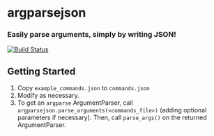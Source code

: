 # argparsejson
### Easily parse arguments, simply by writing JSON!

[![Build Status](https://travis-ci.com/jon77p/argparsejson.svg?token=FWgq6WkUSedNJi5ECwQa&branch=master)](https://travis-ci.com/jon77p/argparsejson)

## Getting Started
1. Copy `example_commands.json` to `commands.json`
2. Modify as necessary.
3. To get an `argparse` ArgumentParser, call `argparsejson.parse_arguments(<commands_file>)` (adding optional parameters if necessary). Then, call `parse_args()` on the returned ArgumentParser.
